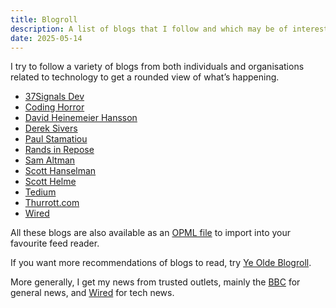 ```yaml
---
title: Blogroll
description: A list of blogs that I follow and which may be of interest.
date: 2025-05-14
---
```


I try to follow a variety of blogs from both individuals and organisations related to technology to get a rounded view of what’s happening.

* [37Signals Dev](https://dev.37signals.com)
* [Coding Horror](https://blog.codinghorror.com)
* [David Heinemeier Hansson](https://world.hey.com/dhh)
* [Derek Sivers](https://sive.rs/blog)
* [Paul Stamatiou](https://paulstamatiou.com)
* [Rands in Repose](https://randsinrepose.com)
* [Sam Altman](http://blog.samaltman.com)
* [Scott Hanselman](https://www.hanselman.com/blog/)
* [Scott Helme](https://scotthelme.co.uk)
* [Tedium](https://tedium.co)
* [Thurrott.com](https://www.thurrott.com)
* [Wired](https://www.wired.com)

All these blogs are also available as an [OPML file](/blogroll/rubenarakelyan.opml) to import into your favourite feed reader.

If you want more recommendations of blogs to read, try [Ye Olde Blogroll](https://blogroll.org).

More generally, I get my news from trusted outlets, mainly the [BBC](https://www.bbc.co.uk/news) for general news, and [Wired](https://www.wired.com) for tech news.
